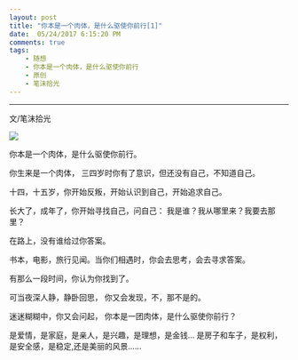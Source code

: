 ```yaml
---
layout: post
title: "你本是一个肉体，是什么驱使你前行[1]"
date:  05/24/2017 6:15:20 PM 
comments: true
tags: 
	- 随想 
	- 你本是一个肉体，是什么驱使你前行
	- 原创
	- 笔沫拾光
---
```

---
文/笔沫拾光

![](/assets/img/think_body_and_soul.jpg)

你本是一个肉体，是什么驱使你前行。

你生来是一个肉体，
三四岁时你有了意识，但还没有自己，不知道自己。

十四，十五岁，你开始反叛，开始认识到自己，开始追求自己。

长大了，成年了，你开始寻找自己，问自己：
我是谁？我从哪里来？我要去那里？

在路上，没有谁给过你答案。

书本，电影，旅行见闻。当你们相遇时，你会去思考，会去寻求答案。

有那么一段时间，你认为你找到了。

可当夜深人静，静卧回思，
你又会发现，不，那不是的。

迷迷糊糊中，你又会问起，
你本是一团肉体，是什么驱使你前行？

是爱情，是家庭，是亲人，是兴趣，是理想，是金钱...
是房子和车子，是权利，是安全感，是稳定,还是美丽的风景......




